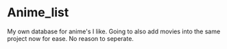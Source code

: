 # Anime_list
My own database for anime's I like. Going to also add movies into the same project now for ease. No reason to seperate.
